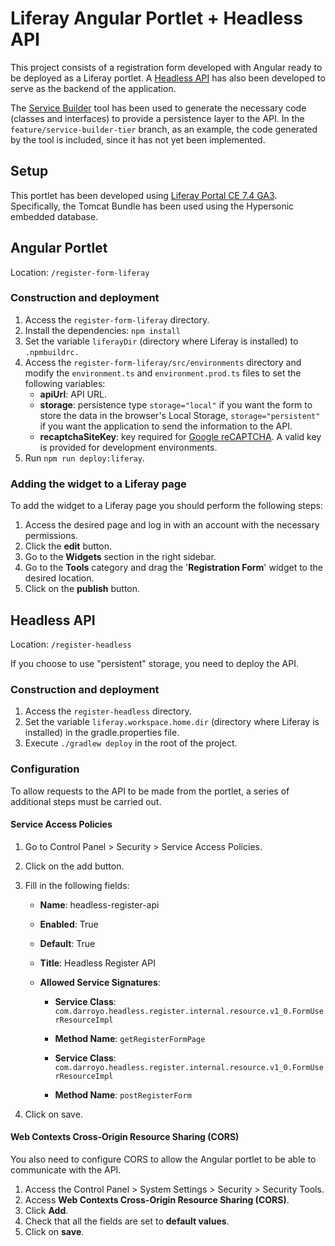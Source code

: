 # Liferay Angular Portlet + Headless API

This project consists of a registration form developed with Angular ready to be deployed as a Liferay portlet. A [Headless API](https://help.liferay.com/hc/es/articles/360036343312-REST-Builder) has also been developed to serve as the backend of the application.

The [Service Builder](https://help.liferay.com/hc/es/articles/360029028211-Introduction-to-Service-Builder) tool has been used to generate the necessary code (classes and interfaces) to provide a persistence layer to the API. In the `feature/service-builder-tier` branch, as an example, the code generated by the tool is included, since it has not yet been implemented.

## Setup
This portlet has been developed using [Liferay Portal CE 7.4 GA3](https://www.liferay.com/es/downloads-community). Specifically, the Tomcat Bundle has been used using the Hypersonic embedded database.

## Angular Portlet
Location: `/register-form-liferay`

### Construction and deployment
1. Access the `register-form-liferay` directory.
2. Install the dependencies: `npm install`
3. Set the variable `liferayDir` (directory where Liferay is installed) to `.npmbuildrc.`
4. Access the `register-form-liferay/src/environments` directory and modify the `environment.ts` and `environment.prod.ts` files to set the following variables:
   * **apiUrl**: API URL.
   * **storage**: persistence type `storage="local"` if you want the form to store the data in the browser's Local Storage, `storage="persistent"` if you want the application to send the information to the API.
   * **recaptchaSiteKey**: key required for [Google reCAPTCHA](https://www.google.com/recaptcha/about/). A valid key is provided for development environments.
5. Run `npm run deploy:liferay`.

### Adding the widget to a Liferay page
To add the widget to a Liferay page you should perform the following steps:
1. Access the desired page and log in with an account with the necessary permissions.
2.	Click the **edit** button.
3.	Go to the **Widgets** section in the right sidebar.
4.	Go to the **Tools** category and drag the '**Registration Form**' widget to the desired location.
5.	Click on the **publish** button.


## Headless API
Location: `/register-headless`

If you choose to use "persistent" storage, you need to deploy the API.

### Construction and deployment
1. Access the `register-headless` directory.
2.	Set the variable `liferay.workspace.home.dir` (directory where Liferay is installed) in the gradle.properties file.
3.	Execute `./gradlew deploy` in the root of the project.

### Configuration
To allow requests to the API to be made from the portlet, a series of additional steps must be carried out.

#### Service Access Policies

1. Go to Control Panel > Security > Service Access Policies.
2. Click on the add button.
3. Fill in the following fields:
   * **Name**: headless-register-api
   * **Enabled**: True
   * **Default**: True
   * **Title**: Headless Register API
   * **Allowed Service Signatures**:

     * **Service Class**: `com.darroyo.headless.register.internal.resource.v1_0.FormUserResourceImpl`
   	 * **Method Name**: `getRegisterFormPage`
   	
     * **Service Class**: `com.darroyo.headless.register.internal.resource.v1_0.FormUserResourceImpl`
   	 * **Method Name**: `postRegisterForm`
   	
4.	Click on save.

#### Web Contexts Cross-Origin Resource Sharing (CORS)
You also need to configure CORS to allow the Angular portlet to be able to communicate with the API.

1. Access the Control Panel > System Settings > Security > Security Tools.
2. Access **Web Contexts Cross-Origin Resource Sharing (CORS)**.
3. Click **Add**.
4. Check that all the fields are set to **default values**.
5. Click on **save**.
